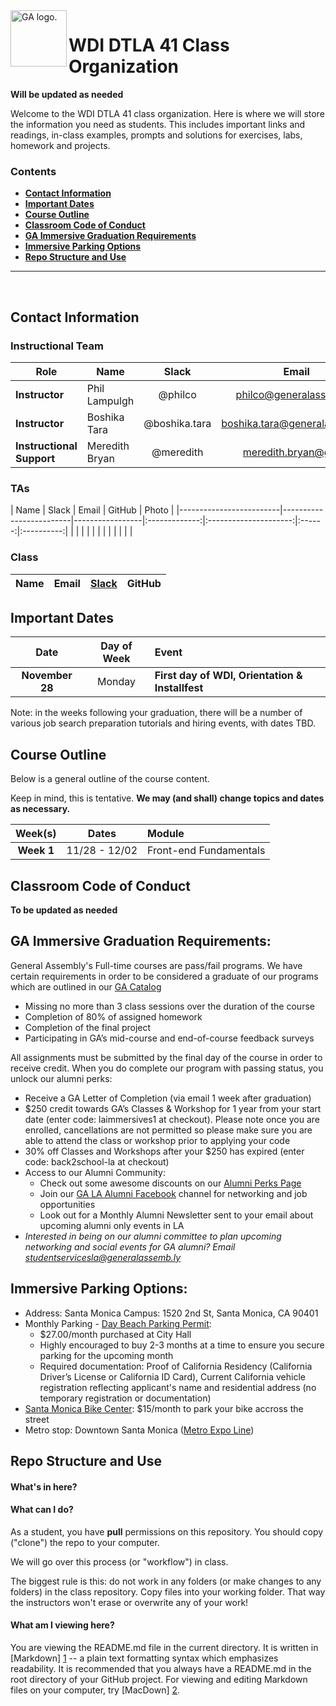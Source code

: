 <img align="left" alt="GA logo." title="General Assemb.ly" src="https://github.com/generalassembly/ga-ruby-on-rails-for-devs/raw/master/images/ga.png" height="90px">

# WDI DTLA 41 Class Organization
**Will be updated as needed**

Welcome to the WDI DTLA 41 class organization. Here is where
we will store the information you need as students. This includes important
links and readings, in-class examples, prompts and solutions for exercises,
labs, homework and projects.

### Contents

- [**Contact Information**](#contact-information)
- [**Important Dates**](#important-dates)
- [**Course Outline**](#course-outline)
- [**Classroom Code of Conduct**](#coc)
- [**GA Immersive Graduation Requirements**](#ga-immersive-graduation-requirements)
- [**Immersive Parking Options**](#immersive-parking-options)
- [**Repo Structure and Use**](#repo-structure-and-use)

---

<br>

## Contact Information

### Instructional Team 

| Role                      | Name               | Slack               | Email                    | GitHub |
|---------------------------|--------------------|:-------------------:|:------------------------:|:------:|
| **Instructor**            |   Phil Lampulgh       | @philco           |  philco@generalassemb.ly         | [phlco](https://github.com/phlco) |
| **Instructor**            | Boshika Tara     | @boshika.tara             |  boshika.tara@generalassemb.ly | [boshika](https://github.com/boshika)|
| **Instructional Support** | Meredith Bryan     | @meredith           | meredith.bryan@ga.co     | [mer8](https://github.com/mer8) |


### TAs

| Name            | Slack         | Email                 | GitHub | Photo |
|-------------------------|-------------------------|-----------------|:-------------:|:---------------------:|:------:|:----------:|
|  |  | | | |
|     |        |    |  |  |



### Class

| Name                 | Email                          | [Slack](https://ga-students.slack.com) | GitHub             |
|----------------------|:------------------------------:|:-----------------:|:---------------------------------------:|



## Important Dates

| Date             | Day of Week | Event |
|:----------------:|:-----------:|:------|
| **November 28**      | Monday      | **First day of WDI, Orientation & Installfest** |


Note: in the weeks following your graduation, there will be a number of various
job search preparation tutorials and hiring events, with dates TBD. 
## Course Outline

Below is a general outline of the course content.

Keep in mind, this is tentative. **We may (and shall) change topics and dates as necessary.**

| Week(s)     | Dates         | Module                        |
|:-----------:|:-------------:|:------------------------------|
| **Week 1**  | 11/28 - 12/02  | Front-end Fundamentals        |



## Classroom Code of Conduct <a id="coc"></a>

**To be updated as needed**


## GA Immersive Graduation Requirements:                                    
General Assembly's Full-time courses are pass/fail programs. We have certain requirements in order to be considered a graduate of our programs which are outlined in our [GA Catalog](https://ga-core.s3.amazonaws.com/cms/files/files/000/004/352/original/GA_Catalog-All-Markets-20160831_bvm.pdf)

- Missing no more than 3 class sessions over the duration of the course
- Completion of 80% of assigned homework
- Completion of the final project
- Participating in GA’s mid-course and end-of-course feedback surveys

All assignments must be submitted by the final day of the course in order to receive credit. When you do complete our program with passing status, you unlock our alumni perks:

- Receive a GA Letter of Completion (via email 1 week after graduation)
- $250 credit towards GA’s Classes & Workshop for 1 year from your start date (enter code: laimmersives1 at checkout). Please note once you are enrolled, cancellations are not permitted so please make sure you are able to attend the class or workshop prior to applying your code
- 30% off Classes and Workshops after your $250 has expired (enter code: back2school-la at checkout)
- Access to our Alumni Community:
    - Check out some awesome discounts on our [Alumni Perks Page](https://generalassemb.ly/alumni/perks)
    - Join our [GA LA Alumni Facebook](https://www.facebook.com/groups/GALAalumni/) channel for networking and job opportunities
    - Look out for a Monthly Alumni Newsletter sent to your email about upcoming alumni only events in LA
- *Interested in being on our alumni committee to plan upcoming networking and social events for GA alumni? Email [studentservicesla@generalassemb.ly](studentservicesla@generalassemb.ly)* 

## Immersive Parking Options:
- Address: Santa Monica Campus: 1520 2nd St, Santa Monica, CA 90401
- Monthly Parking - [Day Beach Parking Permit](http://www.smgov.net/Departments/PCD/Permits/Day-Beach-Parking-Permit/):
    - $27.00/month purchased at City Hall
    - Highly encouraged to buy 2-3 months at a time to ensure you secure parking for the upcoming month
    - Required documentation: Proof of California Residency (California Driver’s License or California ID Card), Current California vehicle registration reflecting applicant's name and residential address (no temporary registration or documentation)
- [Santa Monica Bike Center](http://smbikecenter.com/membership/commuter-membership/): $15/month to park your bike accross the street
- Metro stop: Downtown Santa Monica ([Metro Expo Line](https://www.metro.net/riding/maps/expo-line/)) 


## Repo Structure and Use

#### What's in here?



#### What can I do?

As a student, you have **pull** permissions on this repository.
You should copy ("clone") the repo to your computer.

We will go over this process (or "workflow") in class.

The biggest rule is this: do not work in any folders (or make changes to any
folders) in the class repository. Copy files into your working folder. That way
the instructors won't erase or overwrite any of your work!

#### What am I viewing here?

You are viewing the README.md file in the current directory. It is written in
[Markdown] [1] -- a plain text formatting syntax which emphasizes readability.
It is recommended that you always have a README.md in the root directory of
your GitHub project. For viewing and editing Markdown files on your
computer, try [MacDown] [2].

[1]: http://daringfireball.net/projects/markdown/    "Markdown"
[2]: http://macdown.uranusjr.com/                    "MacDown"
 


